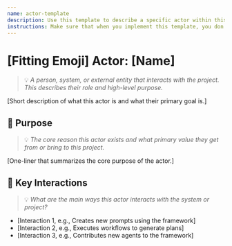 ```yaml
---
name: actor-template
description: Use this template to describe a specific actor within this project. An actor is a person or system that can perform actions or assume certain states.
instructions: Make sure that when you implement this template, you don't include these instructions or any other front matter from this template in your work. Output should always and only be the markdown part outside of the front matter. Never include any tags like <example>, <commentary>, or similar tags - these serve only to increase clarity about implementation. Always use single [ ] brackets to indicate instructions the implementer should follow. When referencing other documents from this project, use wikilinks format [[filename-wl-example]] to reference them. Do not include the file extension or path.
---
```

# [Fitting Emoji] Actor: [Name]
> 💡 *A person, system, or external entity that interacts with the project. This describes their role and high-level purpose.*

[Short description of what this actor is and what their primary goal is.]

## 🎯 Purpose
> 💡 *The core reason this actor exists and what primary value they get from or bring to this project.*

[One-liner that summarizes the core purpose of the actor.]

## 🔑 Key Interactions
> 💡 *What are the main ways this actor interacts with the system or project?*

- [Interaction 1, e.g., Creates new prompts using the framework]
- [Interaction 2, e.g., Executes workflows to generate plans]
- [Interaction 3, e.g., Contributes new agents to the framework]
